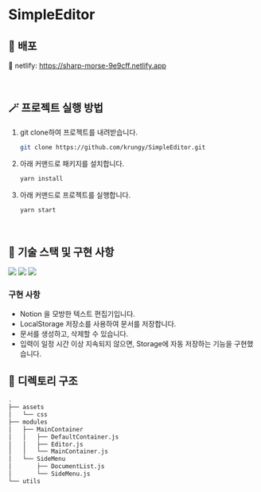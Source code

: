 # SimpleEditor

## 🚀 배포

🔗 netlify: https://sharp-morse-9e9cff.netlify.app

<br />

## 🪄 프로젝트 실행 방법

1. git clone하여 프로젝트를 내려받습니다.
   ```bash
   git clone https://github.com/krungy/SimpleEditor.git
   ```
2. 아래 커맨드로 패키지를 설치합니다.
   ```bash
   yarn install
   ```
3. 아래 커맨드로 프로젝트를 실행합니다.
   ```bash
   yarn start
   ```

<br>

## 🧰 기술 스택 및 구현 사항

![](https://img.shields.io/badge/Webpack-8DD6F9?style=for-the-badge&logo=Webpack&logoColor=white) ![](https://img.shields.io/badge/Babel-F9DC3E?style=for-the-badge&logo=babel&logoColor=white) ![](https://img.shields.io/badge/JavaScript-323330?style=for-the-badge&logo=javascript&logoColor=F7DF1E)

### 구현 사항
  - Notion 을 모방한 텍스트 편집기입니다.
  - LocalStorage 저장소를 사용하여 문서를 저장합니다.
  - 문서를 생성하고, 삭제할 수 있습니다.
  - 입력이 일정 시간 이상 지속되지 않으면, Storage에 자동 저장하는 기능을 구현했습니다.

<!-- ### 트러블 슈팅

 -->

## 📂 디렉토리 구조
```bash
.
├── assets
│   └── css
├── modules
│   ├── MainContainer
│   │   ├── DefaultContainer.js
│   │   ├── Editor.js
│   │   └── MainContainer.js
│   └── SideMenu
│       ├── DocumentList.js
│       └── SideMenu.js
└── utils
```
